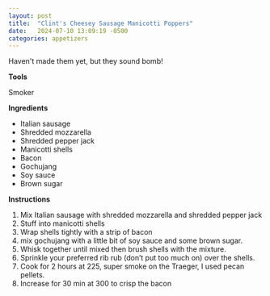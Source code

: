 ```yaml
---
layout: post
title:  "Clint's Cheesey Sausage Manicotti Poppers"
date:   2024-07-10 13:09:19 -0500
categories: appetizers
---
```


Haven't made them yet, but they sound bomb!

**Tools**

Smoker

**Ingredients**

* Italian sausage
* Shredded mozzarella
* Shredded pepper jack
* Manicotti shells
* Bacon
* Gochujang
* Soy sauce
* Brown sugar

**Instructions**

1. Mix Italian sausage with shredded mozzarella and shredded pepper jack
2. Stuff into manicotti shells
3. Wrap shells tightly with a strip of bacon
4. mix gochujang with a little bit of soy sauce and some brown sugar.  
5. Whisk together until mixed then brush shells with the mixture.  
6. Sprinkle your preferred rib rub (don’t put too much on) over the shells.
7. Cook for 2 hours at 225, super smoke on the Traeger, I used pecan pellets.
8. Increase for 30 min at 300 to crisp the bacon
